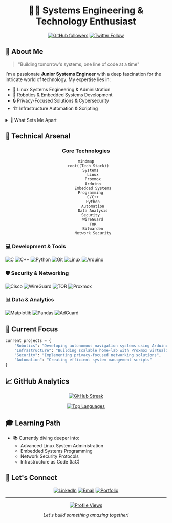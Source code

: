 <div align="center">
  
# 👨‍💻 Systems Engineering & Technology Enthusiast

[![GitHub followers](https://img.shields.io/github/followers/vetronics?style=social)](https://github.com/vetronics)
[![Twitter Follow](https://img.shields.io/badge/Follow-%231DA1F2.svg?style=social&logo=Twitter)](https://twitter.com/vetronics)

</div>

## 🎯 About Me

> "Building tomorrow's systems, one line of code at a time"

I'm a passionate **Junior Systems Engineer** with a deep fascination for the intricate world of technology. My expertise lies in:

- 🐧 Linux Systems Engineering & Administration
- 🤖 Robotics & Embedded Systems Development
- 🔒 Privacy-Focused Solutions & Cybersecurity
- 🏗️ Infrastructure Automation & Scripting

<details>
<summary>🌟 What Sets Me Apart</summary>

- Strong advocate for practical, efficient solutions over complexity
- Hands-on experience with both hardware and software integration
- Focus on security-first approach in system design
- Passionate about open-source contributions
</details>

## 🔧 Technical Arsenal

<div align="center">

### Core Technologies
```mermaid
mindmap
  root((Tech Stack))
    Systems
      Linux
      Proxmox
      Arduino
      Embedded Systems
    Programming
      C/C++
      Python
      Automation
      Data Analysis
    Security
      WireGuard
      TOR
      Bitwarden
      Network Security
```

</div>

### 💻 Development & Tools
![C](https://img.shields.io/badge/C-Expert-00599C?style=flat-square&logo=c)
![C++](https://img.shields.io/badge/C++-Advanced-00599C?style=flat-square&logo=c%2B%2B)
![Python](https://img.shields.io/badge/Python-Proficient-3776AB?style=flat-square&logo=python)
![Git](https://img.shields.io/badge/Git-Advanced-F05032?style=flat-square&logo=git)
![Linux](https://img.shields.io/badge/Linux-Expert-FCC624?style=flat-square&logo=linux)
![Arduino](https://img.shields.io/badge/Arduino-Expert-00979D?style=flat-square&logo=arduino)

### 🛡️ Security & Networking
![Cisco](https://img.shields.io/badge/Cisco-Certified-1BA0D7?style=flat-square&logo=cisco)
![WireGuard](https://img.shields.io/badge/WireGuard-Advanced-88171A?style=flat-square&logo=wireguard)
![TOR](https://img.shields.io/badge/TOR-Proficient-7D4698?style=flat-square&logo=tor-project)
![Proxmox](https://img.shields.io/badge/Proxmox-Expert-E57000?style=flat-square&logo=proxmox)

### 📊 Data & Analytics
![Matplotlib](https://img.shields.io/badge/Matplotlib-Proficient-11557c?style=flat-square)
![Pandas](https://img.shields.io/badge/Pandas-Advanced-150458?style=flat-square&logo=pandas)
![AdGuard](https://img.shields.io/badge/AdGuard-Expert-68BC71?style=flat-square&logo=adguard)

## 🎯 Current Focus

```python
current_projects = {
    "Robotics": "Developing autonomous navigation systems using Arduino",
    "Infrastructure": "Building scalable home-lab with Proxmox virtualization",
    "Security": "Implementing privacy-focused networking solutions",
    "Automation": "Creating efficient system management scripts"
}
```

## 📈 GitHub Analytics

<div align="center">

[![GitHub Streak](https://nirzak-streak-stats.vercel.app/?user=vetronics&theme=tokyonight&hide_border=true)](https://github.com/vetronics)

[![Top Languages](https://github-readme-stats.vercel.app/api/top-langs/?username=vetronics&layout=compact&theme=tokyonight&hide_border=true)](https://github.com/vetronics)

</div>

## 🎓 Learning Path

- 📚 Currently diving deeper into:
  - Advanced Linux System Administration
  - Embedded Systems Programming
  - Network Security Protocols
  - Infrastructure as Code (IaC)

## 🤝 Let's Connect

<div align="center">

[![LinkedIn](https://img.shields.io/badge/LinkedIn-Connect-0077B5?style=for-the-badge&logo=linkedin)](https://linkedin.com/in/vetronics)
[![Email](https://img.shields.io/badge/Email-Contact-D14836?style=for-the-badge&logo=gmail)](mailto:your.email@domain.com)
[![Portfolio](https://img.shields.io/badge/Portfolio-Visit-000000?style=for-the-badge&logo=github)](https://vetronics.github.io)

</div>

---

<div align="center">
  
[![Profile Views](https://visitcount.itsvg.in/api?id=vetronics&label=Profile%20Views&color=12&icon=5&pretty=true)](https://visitcount.itsvg.in)

<i>Let's build something amazing together!</i>

</div>

